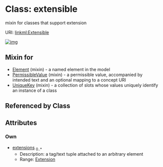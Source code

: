 
# Class: extensible


mixin for classes that support extension

URI: [linkml:Extensible](https://w3id.org/linkml/Extensible)


[![img](images/Extensible.svg)](images/Extensible.svg)

## Mixin for

 * [Element](Element.md) (mixin)  - a named element in the model
 * [PermissibleValue](PermissibleValue.md) (mixin)  - a permissible value, accompanied by intended text and an optional mapping to a concept URI
 * [UniqueKey](UniqueKey.md) (mixin)  - a collection of slots whose values uniquely identify an instance of a class

## Referenced by Class


## Attributes


### Own

 * [extensions](extensions.md)  <sub>0..\*</sub>
     * Description: a tag/text tuple attached to an arbitrary element
     * Range: [Extension](Extension.md)
